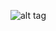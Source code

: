 ![alt tag](https://raw.githubusercontent.com/max-prokopenko/perilla-react-native/blob/master/screenshot.jpg)
